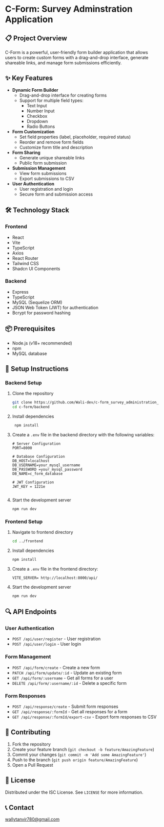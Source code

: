 # C-Form: Survey Adminstration Application

## 📋 Project Overview

C-Form is a powerful, user-friendly form builder application that allows users to create custom forms with a drag-and-drop interface, generate shareable links, and manage form submissions efficiently.

## ✨ Key Features

- **Dynamic Form Builder**
  - Drag-and-drop interface for creating forms
  - Support for multiple field types:
    - Text Input
    - Number Input
    - Checkbox
    - Dropdown
    - Radio Buttons
- **Form Customization**
  - Set field properties (label, placeholder, required status)
  - Reorder and remove form fields
  - Customize form title and description
- **Form Sharing**
  - Generate unique shareable links
  - Public form submission
- **Submission Management**
  - View form submissions
  - Export submissions to CSV
- **User Authentication**
  - User registration and login
  - Secure form and submission access

## 🛠 Technology Stack

### Frontend
- React
- Vite
- TypeScript
- Axios
- React Router
- Tailwind CSS
- Shadcn UI Components

### Backend
- Express
- TypeScript
- MySQL (Sequelize ORM)
- JSON Web Token (JWT) for authentication
- Bcrypt for password hashing

## 📦 Prerequisites

- Node.js (v18+ recommended)
- npm 
- MySQL database

## 🚀 Setup Instructions

### Backend Setup

1. Clone the repository
   ```bash
   git clone https://github.com/Wali-dev/c-form_survey_administration_application
   cd c-form/backend
   ```

2. Install dependencies
   ```bash
    npm install
   ```

3. Create a `.env` file in the backend directory with the following variables:
   ```env
   # Server Configuration
   PORT=8000

   # Database Configuration
   DB_HOST=localhost
   DB_USERNAME=your_mysql_username
   DB_PASSWORD =your_mysql_password
   DB_NAME=c_form_database

   # JWT Configuration
   JWT_KEY = 1221e


   ```

4. Start the development server
   ```bash
   npm run dev
   ```

### Frontend Setup

1. Navigate to frontend directory
   ```bash
   cd ../frontend
   ```

2. Install dependencies
   ```bash
   npm install
   ```

3. Create a `.env` file in the frontend directory:
   ```env
   VITE_SERVER= http://localhost:8000/api/ 
   ```

4. Start the development server
   ```bash
   npm run dev
   ```

## 🔍 API Endpoints

### User Authentication
- `POST /api/user/register` - User registration
- `POST /api/user/login` - User login

### Form Management
- `POST /api/form/create` - Create a new form
- `PATCH /api/form/update/:id` - Update an existing form
- `GET /api/form/:username` - Get all forms for a user
- `DELETE /api/form/:username/:id` - Delete a specific form

### Form Responses
- `POST /api/response/create` - Submit form responses
- `GET /api/response/:formId` - Get all responses for a form
- `GET /api/response/:formId/export-csv` - Export form responses to CSV

## 🤝 Contributing

1. Fork the repository
2. Create your feature branch (`git checkout -b feature/AmazingFeature`)
3. Commit your changes (`git commit -m 'Add some AmazingFeature'`)
4. Push to the branch (`git push origin feature/AmazingFeature`)
5. Open a Pull Request

## 📄 License

Distributed under the ISC License. See `LICENSE` for more information.

## 📞 Contact

wallytanvir780@gmail.com
